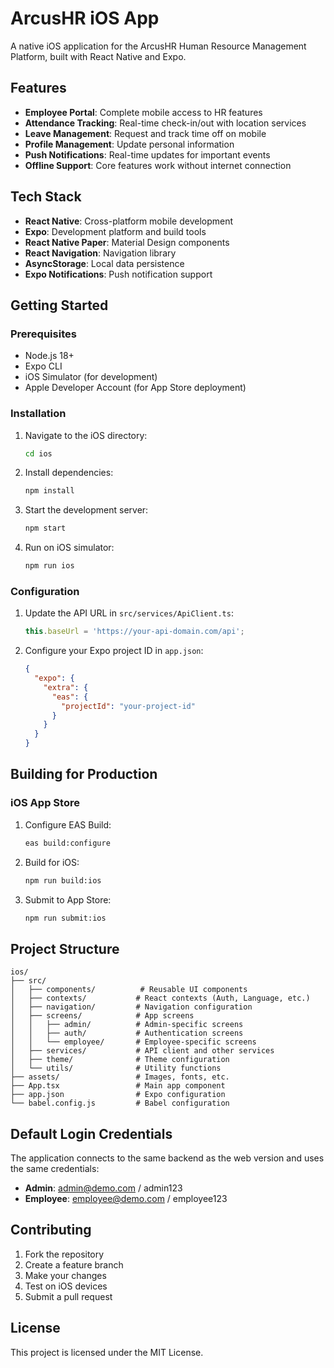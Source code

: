 # ArcusHR iOS App

A native iOS application for the ArcusHR Human Resource Management Platform, built with React Native and Expo.

## Features

- **Employee Portal**: Complete mobile access to HR features
- **Attendance Tracking**: Real-time check-in/out with location services
- **Leave Management**: Request and track time off on mobile
- **Profile Management**: Update personal information
- **Push Notifications**: Real-time updates for important events
- **Offline Support**: Core features work without internet connection

## Tech Stack

- **React Native**: Cross-platform mobile development
- **Expo**: Development platform and build tools
- **React Native Paper**: Material Design components
- **React Navigation**: Navigation library
- **AsyncStorage**: Local data persistence
- **Expo Notifications**: Push notification support

## Getting Started

### Prerequisites

- Node.js 18+
- Expo CLI
- iOS Simulator (for development)
- Apple Developer Account (for App Store deployment)

### Installation

1. Navigate to the iOS directory:
   ```bash
   cd ios
   ```

2. Install dependencies:
   ```bash
   npm install
   ```

3. Start the development server:
   ```bash
   npm start
   ```

4. Run on iOS simulator:
   ```bash
   npm run ios
   ```

### Configuration

1. Update the API URL in `src/services/ApiClient.ts`:
   ```typescript
   this.baseUrl = 'https://your-api-domain.com/api';
   ```

2. Configure your Expo project ID in `app.json`:
   ```json
   {
     "expo": {
       "extra": {
         "eas": {
           "projectId": "your-project-id"
         }
       }
     }
   }
   ```

## Building for Production

### iOS App Store

1. Configure EAS Build:
   ```bash
   eas build:configure
   ```

2. Build for iOS:
   ```bash
   npm run build:ios
   ```

3. Submit to App Store:
   ```bash
   npm run submit:ios
   ```

## Project Structure

```
ios/
├── src/
│   ├── components/          # Reusable UI components
│   ├── contexts/           # React contexts (Auth, Language, etc.)
│   ├── navigation/         # Navigation configuration
│   ├── screens/            # App screens
│   │   ├── admin/          # Admin-specific screens
│   │   ├── auth/           # Authentication screens
│   │   └── employee/       # Employee-specific screens
│   ├── services/           # API client and other services
│   ├── theme/              # Theme configuration
│   └── utils/              # Utility functions
├── assets/                 # Images, fonts, etc.
├── App.tsx                 # Main app component
├── app.json                # Expo configuration
└── babel.config.js         # Babel configuration
```

## Default Login Credentials

The application connects to the same backend as the web version and uses the same credentials:

- **Admin**: admin@demo.com / admin123
- **Employee**: employee@demo.com / employee123

## Contributing

1. Fork the repository
2. Create a feature branch
3. Make your changes
4. Test on iOS devices
5. Submit a pull request

## License

This project is licensed under the MIT License.